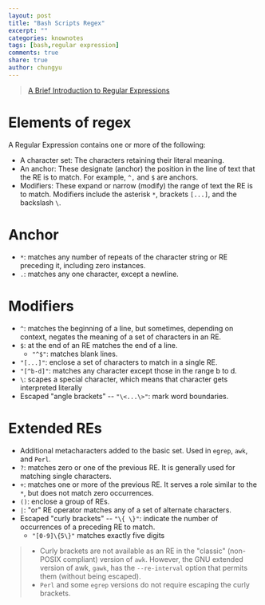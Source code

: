 ```yaml
---
layout: post
title: "Bash Scripts Regex"
excerpt: ""
categories: knownotes
tags: [bash,regular expression]
comments: true
share: true
author: chungyu
---
```

> [A Brief Introduction to Regular Expressions](http://www.tldp.org/LDP/abs/html/x17129.html)

# Elements of regex
A Regular Expression contains one or more of the following:
* A character set: The characters retaining their literal meaning.
* An anchor: These designate (anchor) the position in the line of text that the RE is to match. For example, `^,` and `$` are anchors.
* Modifiers: These expand or narrow (modify) the range of text the RE is to match. Modifiers include the asterisk `*`, brackets `[...]`, and the backslash `\`.


# Anchor
* `*`: matches any number of repeats of the character string or RE preceding it, including zero instances.
* `.`: matches any one character, except a newline.

# Modifiers
* `^`: matches the beginning of a line, but sometimes, depending on context, negates the meaning of a set of characters in an RE.
* `$`: at the end of an RE matches the end of a line.
  * `"^$"`: matches blank lines.
* `"[...]"`: enclose a set of characters to match in a single RE.   
* `"[^b-d]"`: matches any character except those in the range b to d.
* `\`:  scapes a special character, which means that character gets interpreted literally
* Escaped "angle brackets" -- `"\<...\>"`: mark word boundaries.

# Extended REs
* Additional metacharacters added to the basic set. Used in `egrep`, `awk`, and `Perl`.
* `?`: matches zero or one of the previous RE. It is generally used for matching single characters.
* `+`: matches one or more of the previous RE. It serves a role similar to the `*`, but does not match zero occurrences.
* `()`: enclose a group of REs.
* `|`: "or" RE operator matches any of a set of alternate characters.
* Escaped "curly brackets" -- `"\{ \}"`: indicate the number of occurrences of a preceding RE to match.
  * `"[0-9]\{5\}"` matches exactly five digits

> * Curly brackets are not available as an RE in the "classic" (non-POSIX compliant) version of `awk`. However, the GNU extended version of awk, `gawk`, has the `--re-interval` option that permits them (without being escaped).
> * `Perl` and some `egrep` versions do not require escaping the curly brackets.

